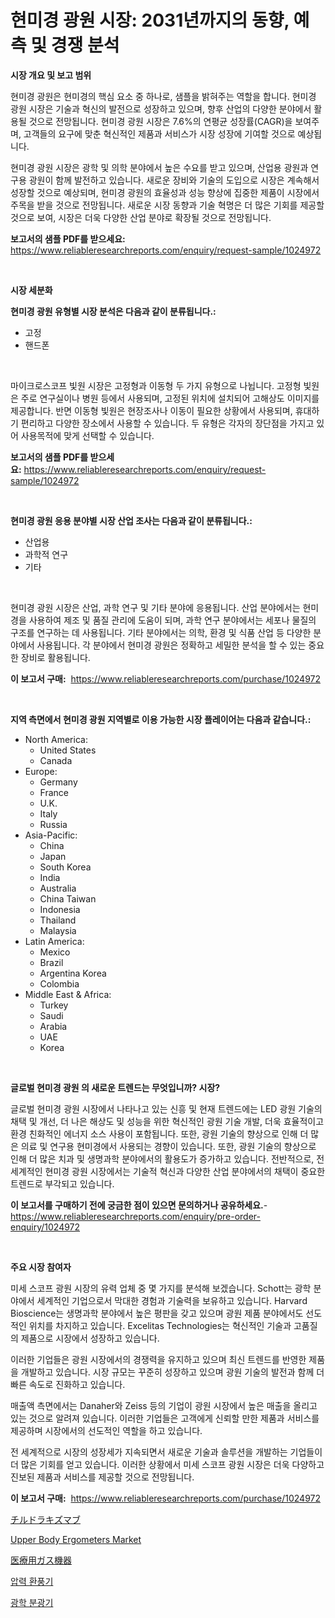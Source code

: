 <p><h1>현미경 광원 시장: 2031년까지의 동향, 예측 및 경쟁 분석</h1></p><p><strong>시장 개요 및 보고 범위</strong></p>
<p><p>현미경 광원은 현미경의 핵심 요소 중 하나로, 샘플을 밝혀주는 역할을 합니다. 현미경 광원 시장은 기술과 혁신의 발전으로 성장하고 있으며, 향후 산업의 다양한 분야에서 활용될 것으로 전망됩니다. 현미경 광원 시장은 7.6%의 연평균 성장률(CAGR)을 보여주며, 고객들의 요구에 맞춘 혁신적인 제품과 서비스가 시장 성장에 기여할 것으로 예상됩니다.</p><p>현미경 광원 시장은 광학 및 의학 분야에서 높은 수요를 받고 있으며, 산업용 광원과 연구용 광원이 함께 발전하고 있습니다. 새로운 장비와 기술의 도입으로 시장은 계속해서 성장할 것으로 예상되며, 현미경 광원의 효율성과 성능 향상에 집중한 제품이 시장에서 주목을 받을 것으로 전망됩니다. 새로운 시장 동향과 기술 혁명은 더 많은 기회를 제공할 것으로 보여, 시장은 더욱 다양한 산업 분야로 확장될 것으로 전망됩니다.</p></p>
<p><strong>보고서의 샘플 PDF를 받으세요:</strong> <a href="https://www.reliableresearchreports.com/enquiry/request-sample/1024972">https://www.reliableresearchreports.com/enquiry/request-sample/1024972</a></p>
<p>&nbsp;</p>
<p><strong>시장 세분화</strong></p>
<p><strong>현미경 광원 유형별 시장 분석은 다음과 같이 분류됩니다.:</strong></p>
<p><ul><li>고정</li><li>핸드폰</li></ul></p>
<p>&nbsp;</p>
<p><p>마이크로스코프 빛원 시장은 고정형과 이동형 두 가지 유형으로 나뉩니다. 고정형 빛원은 주로 연구실이나 병원 등에서 사용되며, 고정된 위치에 설치되어 고해상도 이미지를 제공합니다. 반면 이동형 빛원은 현장조사나 이동이 필요한 상황에서 사용되며, 휴대하기 편리하고 다양한 장소에서 사용할 수 있습니다. 두 유형은 각자의 장단점을 가지고 있어 사용목적에 맞게 선택할 수 있습니다.</p></p>
<p><strong>보고서의 샘플 PDF를 받으세요:</strong>&nbsp;<a href="https://www.reliableresearchreports.com/enquiry/request-sample/1024972">https://www.reliableresearchreports.com/enquiry/request-sample/1024972</a></p>
<p>&nbsp;</p>
<p><strong> 현미경 광원 응용 분야별 시장 산업 조사는 다음과 같이 분류됩니다.:</strong></p>
<p><ul><li>산업용</li><li>과학적 연구</li><li>기타</li></ul></p>
<p>&nbsp;</p>
<p><p>현미경 광원 시장은 산업, 과학 연구 및 기타 분야에 응용됩니다. 산업 분야에서는 현미경을 사용하여 제조 및 품질 관리에 도움이 되며, 과학 연구 분야에서는 세포나 물질의 구조를 연구하는 데 사용됩니다. 기타 분야에서는 의학, 환경 및 식품 산업 등 다양한 분야에서 사용됩니다. 각 분야에서 현미경 광원은 정확하고 세밀한 분석을 할 수 있는 중요한 장비로 활용됩니다.</p></p>
<p><strong>이 보고서 구매:</strong>&nbsp; <a href="https://www.reliableresearchreports.com/purchase/1024972">https://www.reliableresearchreports.com/purchase/1024972</a></p>
<p>&nbsp;</p>
<p><strong>지역 측면에서 현미경 광원 지역별로 이용 가능한 시장 플레이어는 다음과 같습니다.:</strong></p>
<p><ul>
    <li>
        North America:
        <ul>
            <li>United States</li>
            <li>Canada</li>
        </ul>
    </li>
    <li>
        Europe:
        <ul>
            <li>Germany</li>
            <li>France</li>
            <li>U.K.</li>
            <li>Italy</li>
            <li>Russia</li>
        </ul>
    </li>
    <li>
        Asia-Pacific:
        <ul>
            <li>China</li>
            <li>Japan</li>
            <li>South Korea</li>
            <li>India</li>
            <li>Australia</li>
            <li>China Taiwan</li>
            <li>Indonesia</li>
            <li>Thailand</li>
            <li>Malaysia</li>
        </ul>
    </li>
    <li>
        Latin America:
        <ul>
            <li>Mexico</li>
            <li>Brazil</li>
            <li>Argentina Korea</li>
            <li>Colombia</li>
        </ul>
    </li>
    <li>
        Middle East & Africa:
        <ul>
            <li>Turkey</li>
            <li>Saudi</li>
            <li>Arabia</li>
            <li>UAE</li>
            <li>Korea</li>
        </ul>
    </li>
    </ul></p>
<p>&nbsp;</p>
<p><strong>글로벌 현미경 광원 의 새로운 트렌드는 무엇입니까? 시장?</strong></p>
<p><p>글로벌 현미경 광원 시장에서 나타나고 있는 신흥 및 현재 트렌드에는 LED 광원 기술의 채택 및 개선, 더 나은 해상도 및 성능을 위한 혁신적인 광원 기술 개발, 더욱 효율적이고 환경 친화적인 에너지 소스 사용이 포함됩니다. 또한, 광원 기술의 향상으로 인해 더 많은 의료 및 연구용 현미경에서 사용되는 경향이 있습니다. 또한, 광원 기술의 향상으로 인해 더 많은 치과 및 생명과학 분야에서의 활용도가 증가하고 있습니다. 전반적으로, 전 세계적인 현미경 광원 시장에서는 기술적 혁신과 다양한 산업 분야에서의 채택이 중요한 트렌드로 부각되고 있습니다.</p></p>
<p><strong>이 보고서를 구매하기 전에 궁금한 점이 있으면 문의하거나 공유하세요.</strong>- <a href="https://www.reliableresearchreports.com/enquiry/pre-order-enquiry/1024972">https://www.reliableresearchreports.com/enquiry/pre-order-enquiry/1024972</a></p>
<p>&nbsp;</p>
<p><strong>주요 시장 참여자</strong></p>
<p><p>미세 스코프 광원 시장의 유력 업체 중 몇 가지를 분석해 보겠습니다. Schott는 광학 분야에서 세계적인 기업으로서 막대한 경험과 기술력을 보유하고 있습니다. Harvard Bioscience는 생명과학 분야에서 높은 평판을 갖고 있으며 광원 제품 분야에서도 선도적인 위치를 차지하고 있습니다. Excelitas Technologies는 혁신적인 기술과 고품질의 제품으로 시장에서 성장하고 있습니다.</p><p>이러한 기업들은 광원 시장에서의 경쟁력을 유지하고 있으며 최신 트렌드를 반영한 제품을 개발하고 있습니다. 시장 규모는 꾸준히 성장하고 있으며 광원 기술의 발전과 함께 더 빠른 속도로 진화하고 있습니다.</p><p>매출액 측면에서는 Danaher와 Zeiss 등의 기업이 광원 시장에서 높은 매출을 올리고 있는 것으로 알려져 있습니다. 이러한 기업들은 고객에게 신뢰할 만한 제품과 서비스를 제공하며 시장에서의 선도적인 역할을 하고 있습니다.</p><p>전 세계적으로 시장의 성장세가 지속되면서 새로운 기술과 솔루션을 개발하는 기업들이 더 많은 기회를 얻고 있습니다. 이러한 상황에서 미세 스코프 광원 시장은 더욱 다양하고 진보된 제품과 서비스를 제공할 것으로 전망됩니다.</p></p>
<p><strong>이 보고서 구매:</strong>&nbsp;&nbsp;<a href="https://www.reliableresearchreports.com/purchase/1024972">https://www.reliableresearchreports.com/purchase/1024972</a></p>
<p><p><a href="https://medium.com/@edmondg3yrtreenfelder8956/%E3%83%86%E3%82%A3%E3%83%AB%E3%83%89%E3%83%A9%E3%82%AD%E3%82%BA%E3%83%9E%E3%83%96%E3%81%AE%E5%B8%82%E5%A0%B4%E8%A6%8F%E6%A8%A1-cagr-%E3%83%88%E3%83%AC%E3%83%B3%E3%83%89-2024%E5%B9%B4-2030%E5%B9%B4-924be581fa29">チルドラキズマブ</a></p><p><a href="https://github.com/jhcraigie/Market-Research-Report-List-2/blob/main/upper-body-ergometers-market.md">Upper Body Ergometers Market</a></p><p><a href="https://github.com/xnljig2898992/Market-Research-Report-List-1/blob/main/80186325232.md">医療用ガス機器</a></p><p><a href="https://github.com/trmesnao7959541/Market-Research-Report-List-1/blob/main/88588734805.md">압력 환풍기</a></p><p><a href="https://github.com/vsn7qpua81q/Market-Research-Report-List-1/blob/main/49553214806.md">광학 분광기</a></p></p>
